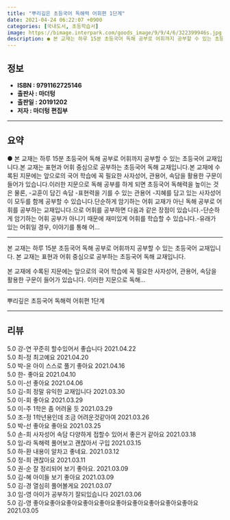 ```yaml
---
title: "뿌리깊은 초등국어 독해력 어휘편 1단계"
date: 2021-04-24 06:22:07 +0900
categories: [국내도서, 초등학습서]
image: https://bimage.interpark.com/goods_image/9/9/4/6/322399946s.jpg
description: ● 본 교재는 하루 15분 초등국어 독해 공부로 어휘까지 공부할 수 있는 초등국어 교재입니다.본 교재는 표현과 어휘 중심으로 공부하는 초등국어 독해 교재입니다.본 교재에 수록된 지문에는 앞으로의 국어 학습에 꼭 필요한 사자성어, 관용어, 속담을 활용한 구문이 들어가 있습니다.이러한 지
---
```


## **정보**

- **ISBN : 9791162725146**
- **출판사 : 마더텅**
- **출판일 : 20191202**
- **저자 : 마더텅 편집부**

------



## **요약**

●  본 교재는 하루 15분 초등국어 독해 공부로 어휘까지 공부할 수 있는 초등국어 교재입니다.본 교재는 표현과 어휘 중심으로 공부하는 초등국어 독해 교재입니다.본 교재에 수록된 지문에는 앞으로의 국어 학습에 꼭 필요한 사자성어, 관용어, 속담을 활용한 구문이 들어가 있습니다.이러한 지문으로 독해 공부를 하게 되면 초등국어 독해력을 높이는 것은 물론,	-교훈이 담긴 속담	-표현력을 기를 수 있는 관용어	-지혜를 담고 있는 사자성어이 모두를 함께 공부할 수 있습니다.단순하게 암기하는 어휘 교재가 아닌 독해 공부로 어휘를 공부하는 교재입니다.으로 어휘를 공부하면 다음과 같은 장점이 있습니다.-단순하게 암기하는 어휘 공부가 아니기 때문에 재미있게 어휘를 학습할 수 있습니다.-유래가 있는 어휘일 경우, 이야기를 통해 어...

------

본 교재는 하루 15분 초등국어 독해 공부로 어휘까지 공부할 수 있는 초등국어 교재입니다.
본 교재는 표현과 어휘 중심으로 공부하는 초등국어 독해 교재입니다.

본 교재에 수록된 지문에는 
앞으로의 국어 학습에 꼭 필요한 사자성어, 관용어, 속담을 활용한 구문이 들어가 있습니다.
이러한 지문으로 독해... 

------


뿌리깊은 초등국어 독해력 어휘편 1단계 

------


## **리뷰** 

5.0 강-연 꾸준히 할수있어서 좋습니다 2021.04.22 <br/>5.0 최-정 최고예요 2021.04.20 <br/>5.0 박-윤 아이 스스로 풀기 좋아요 2021.04.16 <br/>5.0 한- 좋아요 2021.04.10 <br/>5.0 이-선 좋아요 2021.04.06 <br/>5.0 김-희 정말 유익한 교재입니다 2021.03.30 <br/>5.0 이-회 좋아요 2021.03.29 <br/>5.0 이-주 1학은 좀 어려울 듯 2021.03.29 <br/>5.0 조-정 1학년용인데 조금 어려운것같아여 2021.03.26 <br/>5.0 박-선 좋아요 좋아요  2021.03.25 <br/>5.0 손-희 사자성어 속담 다양하게 접할수 있어서 좋은거 같아요 2021.03.18 <br/>5.0 임-라 독해력 풀어보고 괜찮아서 구입 2021.03.15 <br/>5.0 하-환 내용이 알차고 좋네요. 2021.03.12 <br/>5.0 정-희 괜찮아요  2021.03.11 <br/>5.0 권-순 잘 정리되어 보기 좋아요. 2021.03.09 <br/>5.0 김-혜 아이들 보기 좋아요 2021.03.09 <br/>5.0 김-경 열심히 풀어볼게요 2021.03.07 <br/>3.0 임-영 아이가 공부하기 잘되있습니다 2021.03.06 <br/>5.0 김-영 좋아요좋아요좋아요좋아요좋아요좋아요좋아요좋아요좋아요좋아요 2021.03.05 <br/>